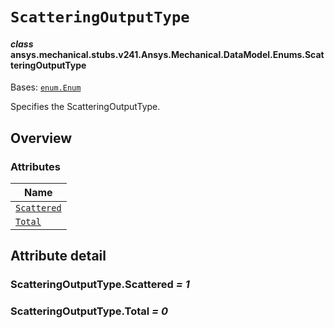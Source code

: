 # `ScatteringOutputType`



#### *class* ansys.mechanical.stubs.v241.Ansys.Mechanical.DataModel.Enums.ScatteringOutputType

Bases: [`enum.Enum`](https://docs.python.org/3/library/enum.html#enum.Enum)

Specifies the ScatteringOutputType.

<!-- !! processed by numpydoc !! -->

<a id="overview"></a>

## Overview

### Attributes

| Name |
| ------------------------------------------------------------------------------------------------------------------------------ |
| [`Scattered`](../../../../../v242/Ansys/Mechanical/DataModel/Enums/ScatteringOutputType.md#ScatteringOutputType.Scattered) |
| [`Total`](../../../../../v242/Ansys/Mechanical/DataModel/Enums/ScatteringOutputType.md#ScatteringOutputType.Total) |

<a id="attribute-detail"></a>

## Attribute detail

<a id="ScatteringOutputType.Scattered"></a>

### ScatteringOutputType.Scattered *= 1*

<a id="ScatteringOutputType.Total"></a>

### ScatteringOutputType.Total *= 0*


